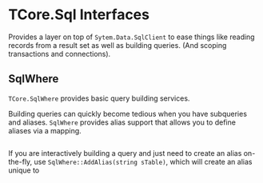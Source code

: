 # TCore.Sql Interfaces
Provides a layer on top of `Sytem.Data.SqlClient` to ease things like reading records from a result set as well as building queries. (And scoping transactions and connections).
## SqlWhere
`TCore.SqlWhere` provides basic query building services.

Building queries can quickly become tedious when you have subqueries and aliases. `SqlWhere` provides alias support that allows you to define aliases via a mapping.
```

```



If you are interactively building a query and just need to create an alias on-the-fly, use `SqlWhere::AddAlias(string sTable)`, which will create an alias unique to 

<!--stackedit_data:
eyJoaXN0b3J5IjpbLTY4ODc0Mjg3MV19
-->